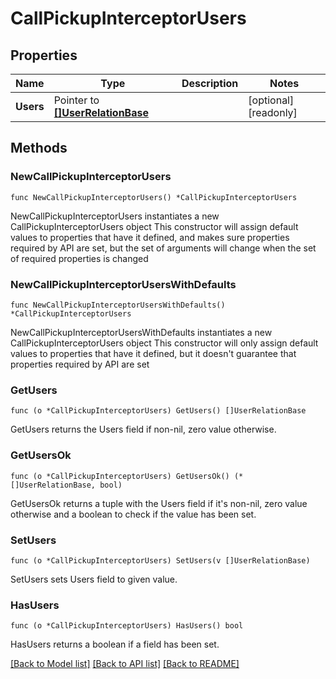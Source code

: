 # CallPickupInterceptorUsers

## Properties

Name | Type | Description | Notes
------------ | ------------- | ------------- | -------------
**Users** | Pointer to [**[]UserRelationBase**](UserRelationBase.md) |  | [optional] [readonly]

## Methods

### NewCallPickupInterceptorUsers

`func NewCallPickupInterceptorUsers() *CallPickupInterceptorUsers`

NewCallPickupInterceptorUsers instantiates a new CallPickupInterceptorUsers object
This constructor will assign default values to properties that have it defined,
and makes sure properties required by API are set, but the set of arguments
will change when the set of required properties is changed

### NewCallPickupInterceptorUsersWithDefaults

`func NewCallPickupInterceptorUsersWithDefaults() *CallPickupInterceptorUsers`

NewCallPickupInterceptorUsersWithDefaults instantiates a new CallPickupInterceptorUsers object
This constructor will only assign default values to properties that have it defined,
but it doesn't guarantee that properties required by API are set

### GetUsers

`func (o *CallPickupInterceptorUsers) GetUsers() []UserRelationBase`

GetUsers returns the Users field if non-nil, zero value otherwise.

### GetUsersOk

`func (o *CallPickupInterceptorUsers) GetUsersOk() (*[]UserRelationBase, bool)`

GetUsersOk returns a tuple with the Users field if it's non-nil, zero value otherwise
and a boolean to check if the value has been set.

### SetUsers

`func (o *CallPickupInterceptorUsers) SetUsers(v []UserRelationBase)`

SetUsers sets Users field to given value.

### HasUsers

`func (o *CallPickupInterceptorUsers) HasUsers() bool`

HasUsers returns a boolean if a field has been set.

[[Back to Model list]](../README.md#documentation-for-models) [[Back to API list]](../README.md#documentation-for-api-endpoints) [[Back to README]](../README.md)
